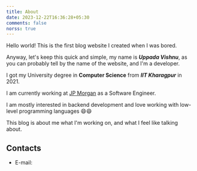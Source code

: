 ```yaml
---
title: About
date: 2023-12-22T16:36:28+05:30
comments: false
norss: true
---
```


Hello world! This is the first blog website I created when I was bored.

Anyway, let's keep this quick and simple, my name is ___Uppada Vishnu___, as you can probably tell by the name of the website, and I'm a developer.

I got my University degree in __Computer Science__ from ___IIT Kharagpur___ in 2021.

I am currently working at [JP Morgan](https://www.jpmorgan.com/global) as a Software Engineer.

I am mostly interested in backend development and love working with low-level programming languages 😄😄

This blog is about me what I'm working on, and what I feel like talking about.

## Contacts

- E-mail:
